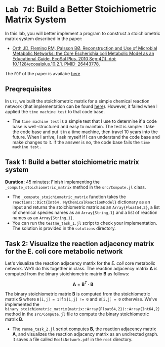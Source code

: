 # `Lab 7d`: Build a Better Stoichiometric Matrix System
In this lab, you will better implement a program to construct a stoichiometric matrix system described in the paper:

* [Orth JD, Fleming RM, Palsson BØ. Reconstruction and Use of Microbial Metabolic Networks: the Core Escherichia coli Metabolic Model as an Educational Guide. EcoSal Plus. 2010 Sep;4(1). doi: 10.1128/ecosalplus.10.2.1. PMID: 26443778.](https://pubmed.ncbi.nlm.nih.gov/26443778/)

The `PDF` of the paper is availabe [here](orth-et-al-2010-reconstruction-and-use-of-microbial-metabolic-networks-the-core-escherichia-coli-metabolic-model-as-an.pdf)

## Preqrequisites
In `L7c`, we built the stoichiometric matrix for a simple chemical reaction network (that implementation can be found [here](https://github.com/varnerlab/CHEME-4800-5800-Examples-AY-2024)). However, it failed when I applied the `time machine test` to that code base. 
* The `time machine test` is a simple test that I use to determine if a code base is well-structured and easy to maintain. The test is simple: I take the code base and put it in a time machine, then travel 10 years into the future. When I arrive, I ask myself if I can understand the code base and make changes to it. If the answer is no, the code base fails the `time machine test.`

## Task 1: Build a better stoichiometric matrix system
__Duration:__ 45 minutes: Finish implementing the `_compute_stoichiometric_matrix` method in the `src/Compute.jl` class. 
* The `_compute_stoichiometric_matrix` function takes the `reactions::Dict{Int64, MyChemicalReactionModel}` dictionary as an input and returns the stoichiometric matrix as an `Array{Float64,2}`, a list of chemical species names as an `Array{String,1}` and a list of reaction names as an `Array{String,1}`.
* You can run the `testme_task_1.jl` script to check your implementation. The solution is provided in the `solutions` directory.

## Task 2: Visualize the reaction adjacency matrix for the E. coli core metabolic network
Let's visualize the reaction adjacency matrix for the _E. coli_ core metabolic network. We'll do this together in class. 
The reaction adjacency matrix $\mathbf{A}$ is computed from the binary stoichiometric matrix $\mathbf{B}$ as follows:

$$
\begin{equation}
\mathbf{A} = \mathbf{B}^T\cdot\mathbf{B}
\end{equation}
$$

The binary stoichiometric matrix $\mathbf{B}$ is computed from the stoichiometric matrix $\mathbf{S}$ where `B[i,j] = 1` if `S[i,j] != 0` and `B[i,j] = 0` otherwise. We've implemented the `binary_stoichiometric_matrix(matrix::Array{Float64,2})::Array{Int64,2}` method in the `src/Compute.jl` file to compute the binary stoichiometric matrix $\mathbf{B}$.
* The `runme_task_2.jl` script computes $\mathbf{B}$, the reaction adjacency matrix $\mathbf{A}$, and visualizes the reaction adjacency matrix as an undirected graph. It saves a file called `EcoliNetwork.pdf` in the `root` directory.
